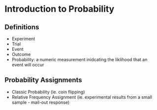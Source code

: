 # Introduction to Probability

## Definitions
* Experiment
* Trial
* Event
* Outcome
* Probability: a numeric measurement inidcating the liklihood that an event will occur

## Probability Assignments
* Classic Probability (ie. coin flipping)
* Relative Frequency Assignment (ie. experimental results from a small sample - mail-out response)
